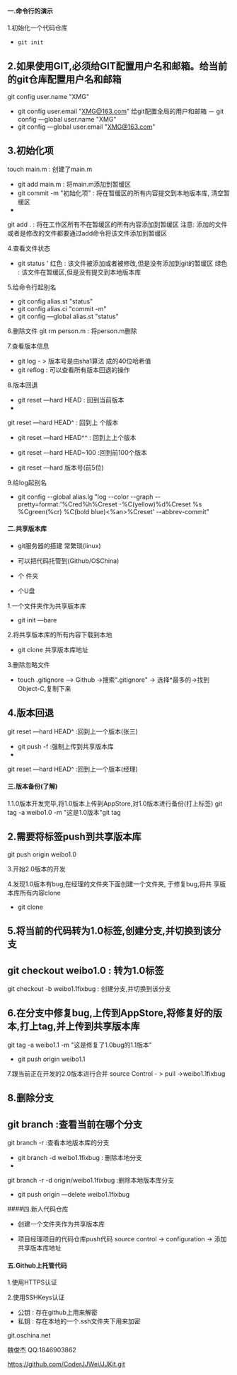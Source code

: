 
#### 一.命令行的演示 
1.初始化一个代码仓库
 - `git init` 
 
2.如果使用GIT,必须给GIT配置用户名和邮箱。给当前的git仓库配置用户名和邮箱
- git config user.name "XMG"
- git config user.email "XMG@163.com"
给git配置全局的用户和邮箱
－ git config —global user.name "XMG"
- git config —global user.email "XMG@163.com"

3.初始化项
 - touch main.m : 创建了main.m
 - git add main.m : 将main.m添加到暂缓区
 - git commit -m "初始化项" : 将在暂缓区的所有内容提交到本地版本库, 清空暂缓区
 - git add . : 将在工作区所有不在暂缓区的所有内容添加到暂缓区注意: 添加的文件或者是修改的文件都要通过add命令将该文件添加到暂缓区
 
4.查看文件状态
- git status'
红色 : 该文件被添加或者被修改,但是没有添加到git的暂缓区
绿色 : 该文件在暂缓区,但是没有提交到本地版本库

5.给命令行起别名
- git config alias.st "status"
- git config alias.ci "commit -m"
- git config —global alias.st "status"
 
6.删除文件git rm person.m : 将person.m删除

7.查看版本信息
- git log - > 版本号是由sha1算法 成的40位哈希值 
- git reflog : 可以查看所有版本回退的操作

8.版本回退
- git reset —hard HEAD : 回到当前版本
- git reset —hard HEAD^ : 回到上 个版本 
- git reset —hard HEAD^^ : 回到上上个版本                   
- git reset —hard HEAD~100 :回到前100个版本
- git reset —hard 版本号(前5位)

9.给log起别名
- git config --global alias.lg "log --color --graph -- pretty=format:'%Cred%h%Creset -%C(yellow)%d%Creset %s %Cgreen(%cr) %C(bold blue)<%an>%Creset' --abbrev-commit" 

#### 二.共享版本库 
- git服务器的搭建 常繁琐(linux) 
- 可以把代码托管到(Github/OSChina)  
- 个 件夹 
- 个U盘

1.一个文件夹作为共享版本库
- git init —bare

2.将共享版本库的所有内容下载到本地 
- git clone 共享版本库地址
3.删除忽略文件
- touch .gitignore —> Github ->搜索".gitignore" -> 选择*最多的->找到 Object-C,复制下来
4.版本回退
- git reset —hard HEAD^ :回到上一个版本(张三)
- git push -f :强制上传到共享版本库
- git reset —hard HEAD^ :回到上一个版本(经理)


#### 三.版本备份(了解)

1.1.0版本开发完毕,将1.0版本上传到AppStore,对1.0版本进行备份(打上标签)git tag -a weibo1.0 -m "这是1.0版本"git tag

2.需要将标签push到共享版本库
 - git push origin weibo1.0
 
3.开始2.0版本的开发

4.发现1.0版本有bug,在经理的文件夹下面创建一个文件夹, 于修复bug,将共 享版本库所有内容clone
 - git clone
 
5.将当前的代码转为1.0标签,创建分支,并切换到该分支
 - git checkout weibo1.0 : 转为1.0标签
 - git checkout -b weibo1.1fixbug : 创建分支,并切换到该分支
                   
6.在分支中修复bug,上传到AppStore,将修复好的版本,打上tag,并上传到共享版本库
- git tag -a weibo1.1 -m "这是修复了1.0bug的1.1版本"
- git push origin weibo1.1

7.跟当前正在开发的2.0版本进行合并
 source Control - > pull ->weibo1.1fixbug
 
8.删除分支
- git branch :查看当前在哪个分支
- git branch -r :查看本地版本库的分支
- git branch -d weibo1.1fixbug : 删除本地分支
- git branch -r -d origin/weibo1.1fixbug :删除本地版本库分支 
- git push origin —delete weibo1.1fixbug

####四.新人代码仓库
- 创建一个文件夹作为共享版本库 
- 项目经理项目的代码仓库push代码 source control -> configuration -> 添加共享版本库地址

####  五.Github上托管代码
1.使用HTTPS认证

2.使用SSHKeys认证
- 公钥 : 存在github上用来解密
- 私钥 : 存在本地的一个.ssh文件夹下用来加密
git.oschina.net

魏俊杰QQ:1846903862 

https://github.com/CoderJJWei/JJKit.git   
      